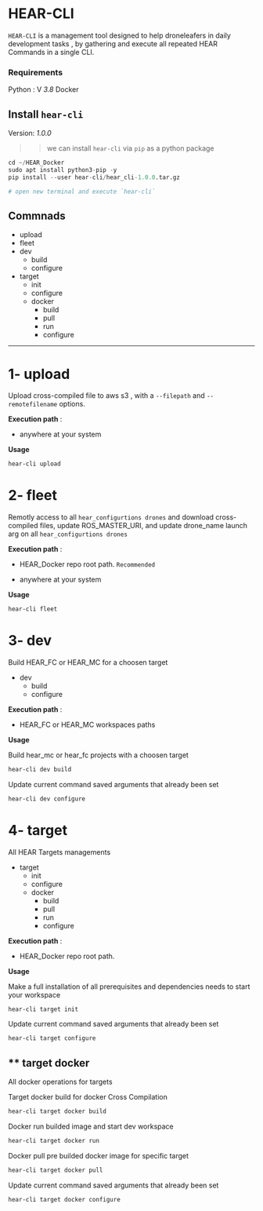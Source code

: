 
# HEAR-CLI


`HEAR-CLI` is a management tool designed to help droneleafers in daily development tasks , by gathering and execute all repeated HEAR Commands in a single CLI.


### Requirements
Python : V *3.8*
Docker

## Install `hear-cli`
 Version: *1.0.0*

>> we can install `hear-cli` via `pip` as a python package
```python
cd ~/HEAR_Docker
sudo apt install python3-pip -y
pip install --user hear-cli/hear_cli-1.0.0.tar.gz

# open new terminal and execute `hear-cli`
```

## Commnads
 - upload
 - fleet
 - dev
   - build
   - configure
 - target
    - init
    - configure
    - docker
      - build
      - pull
      - run
      - configure



---
# 1- upload 
Upload cross-compiled file to aws s3 , with a `--filepath` and `--remotefilename` options. 

**Execution path** :

- anywhere at your system

**Usage**
```bash
hear-cli upload
```

# 2- fleet
Remotly access to all `hear_configurtions drones` and download cross-compiled files, update ROS_MASTER_URI, and update drone_name launch arg  on all `hear_configurtions drones`

**Execution path** :

- HEAR_Docker repo root path. `Recommended`

- anywhere at your system

**Usage**
```bash
hear-cli fleet
```

# 3- dev 
Build HEAR_FC or HEAR_MC for a choosen target

 - dev
   - build
   - configure

**Execution path** :

- HEAR_FC or HEAR_MC workspaces paths


**Usage**

Build hear_mc or hear_fc projects with a choosen target
```bash
hear-cli dev build
```

Update current command saved arguments that already been set
```bash
hear-cli dev configure
```


# 4- target
All HEAR Targets managements

- target
    - init
    - configure
    - docker
      - build
      - pull
      - run
      - configure

**Execution path** :

- HEAR_Docker repo root path.


**Usage**

Make a full installation of all prerequisites and dependencies needs to start your workspace
```bash
hear-cli target init
```

Update current command saved arguments that already been set
```bash
hear-cli target configure
```
##  ** target docker
All docker operations for targets

Target docker build for docker Cross Compilation
```bash
hear-cli target docker build
```

Docker run builded image and start dev workspace
```bash
hear-cli target docker run
```

Docker pull pre builded docker image for specific target
```bash
hear-cli target docker pull
```

Update current command saved arguments that already been set
```bash
hear-cli target docker configure
```
